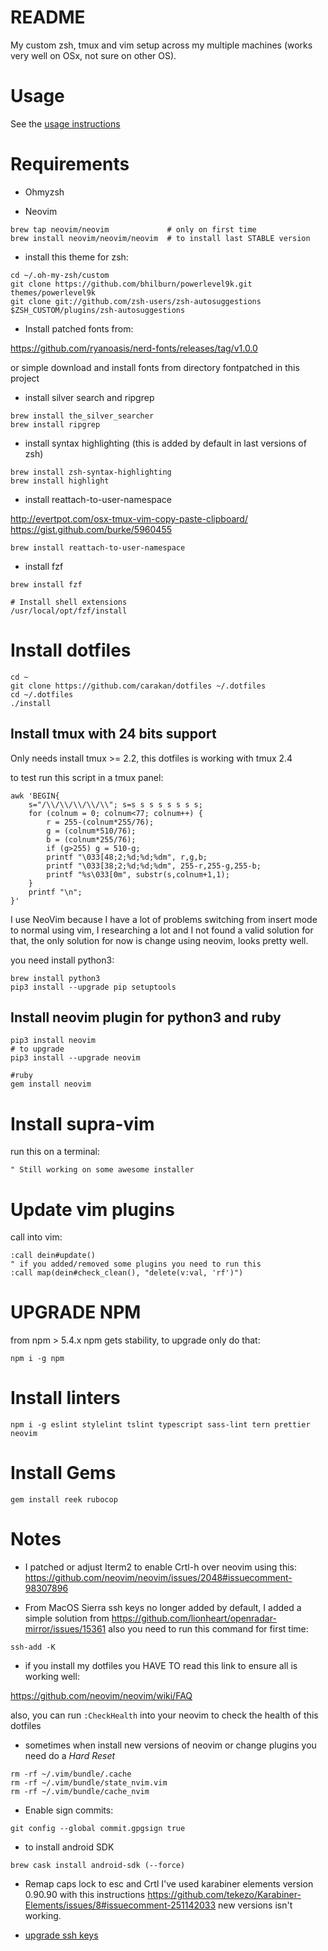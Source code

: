 README
======

My custom zsh, tmux and vim setup across my multiple machines (works
very well on OSx, not sure on other OS).

Usage
=====

See the [usage instructions](https://github.com/carakan/dotfiles/blob/master/USAGE.md)

Requirements
============

- Ohmyzsh 

- Neovim
```
brew tap neovim/neovim             # only on first time
brew install neovim/neovim/neovim  # to install last STABLE version
```
- install this theme for zsh:

```
cd ~/.oh-my-zsh/custom
git clone https://github.com/bhilburn/powerlevel9k.git themes/powerlevel9k
git clone git://github.com/zsh-users/zsh-autosuggestions $ZSH_CUSTOM/plugins/zsh-autosuggestions
```

- Install patched fonts from:

https://github.com/ryanoasis/nerd-fonts/releases/tag/v1.0.0

or simple download and install fonts from directory fontpatched in this project

- install silver search and ripgrep

```
brew install the_silver_searcher
brew install ripgrep
```

- install syntax highlighting (this is added by default in last versions of zsh)

```
brew install zsh-syntax-highlighting 
brew install highlight
```

- install reattach-to-user-namespace

http://evertpot.com/osx-tmux-vim-copy-paste-clipboard/
https://gist.github.com/burke/5960455

```
brew install reattach-to-user-namespace
```

- install fzf
```
brew install fzf

# Install shell extensions
/usr/local/opt/fzf/install
```

Install dotfiles
================

```
cd ~
git clone https://github.com/carakan/dotfiles ~/.dotfiles
cd ~/.dotfiles
./install
```

Install tmux with 24 bits support
---------------------------------
Only needs install tmux >= 2.2, this dotfiles is working with tmux 2.4

to test run this script in a tmux panel:
```
awk 'BEGIN{
    s="/\\/\\/\\/\\/\\"; s=s s s s s s s s;
    for (colnum = 0; colnum<77; colnum++) {
        r = 255-(colnum*255/76);
        g = (colnum*510/76);
        b = (colnum*255/76);
        if (g>255) g = 510-g;
        printf "\033[48;2;%d;%d;%dm", r,g,b;
        printf "\033[38;2;%d;%d;%dm", 255-r,255-g,255-b;
        printf "%s\033[0m", substr(s,colnum+1,1);
    }
    printf "\n";
}'
```


I use NeoVim because I have a lot of problems switching from insert mode
to normal using vim, I researching a lot and I not found a valid solution for that, the
only solution for now is change using neovim, looks pretty well.

you need install python3:

```
brew install python3
pip3 install --upgrade pip setuptools
```

Install neovim plugin for python3 and ruby
---------------------------------

```
pip3 install neovim
# to upgrade
pip3 install --upgrade neovim

#ruby
gem install neovim
```

Install supra-vim
=============
run this on a terminal:

```
" Still working on some awesome installer
```

Update vim plugins
====================
call into vim:

```
:call dein#update()
" if you added/removed some plugins you need to run this
:call map(dein#check_clean(), "delete(v:val, 'rf')")
```

UPGRADE NPM
============

from npm > 5.4.x npm gets stability, to upgrade only do that:

`npm i -g npm`

Install linters
===============
```
npm i -g eslint stylelint tslint typescript sass-lint tern prettier neovim
```

Install Gems
=================

```
gem install reek rubocop
```

Notes
=====

- I patched or adjust Iterm2 to enable Crtl-h over neovim using this: https://github.com/neovim/neovim/issues/2048#issuecomment-98307896

- From MacOS Sierra ssh keys no longer added by default, I added a simple solution from https://github.com/lionheart/openradar-mirror/issues/15361 also you need to run this command for first time:

```
ssh-add -K
```

- if you install my dotfiles you HAVE TO read this link to ensure all is working well:

https://github.com/neovim/neovim/wiki/FAQ

also, you can run `:CheckHealth` into your neovim to check the health of this dotfiles

- sometimes when install new versions of neovim or change plugins you need do a *Hard Reset*
```
rm -rf ~/.vim/bundle/.cache
rm -rf ~/.vim/bundle/state_nvim.vim
rm -rf ~/.vim/bundle/cache_nvim
```
- Enable sign commits:
```
git config --global commit.gpgsign true
```

- to install android SDK
```
brew cask install android-sdk (--force)
```

- Remap caps lock to esc and Crtl
I've used karabiner elements version 0.90.90 with this instructions https://github.com/tekezo/Karabiner-Elements/issues/8#issuecomment-251142033 new versions isn't working.

- [upgrade ssh keys](https://blog.g3rt.nl/upgrade-your-ssh-keys.html)